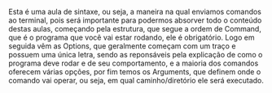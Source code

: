 Esta é uma aula de sintaxe, ou seja, a maneira na qual enviamos comandos ao terminal, pois será importante para podermos absorver todo o conteúdo destas aulas, começando pela estrutura, que segue a ordem de Command, que é o programa que você vai estar rodando, ele é obrigatório. Logo em seguida vêm as Options, que geralmente começam com um traço e possuem uma única letra, sendo as reponsáveis pela explicação de como o programa deve rodar e de seu comportamento, e a maioria dos comandos oferecem várias opções, por fim temos os Arguments, que definem onde o comando vai operar, ou seja, em qual caminho/diretório ele será executado.


